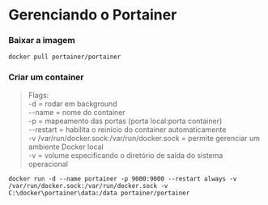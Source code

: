 # Gerenciando o Portainer

### Baixar a imagem
```
docker pull portainer/portainer
```

### Criar um container
> Flags:</br>
-d = rodar em background</br>
--name = nome do container</br>
-p = mapeamento das portas (porta local:porta container)</br>
--restart = habilita o reinício do container automaticamente</br>
-v /var/run/docker.sock:/var/run/docker.sock = permite gerenciar um ambiente Docker local</br>
-v = volume especificando o diretório de saída do sistema operacional
```
docker run -d --name portainer -p 9000:9000 --restart always -v /var/run/docker.sock:/var/run/docker.sock -v C:\docker\portainer\data:/data portainer/portainer
```
